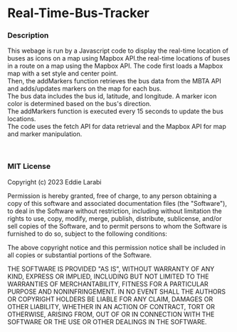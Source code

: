 <!-- @format -->

# Real-Time-Bus-Tracker

<h3>Description</h3>
<p>
This webage is run by a Javascript code to display the
real-time location of buses as icons on a map using Mapbox API.the real-time locations of buses in a route on a map using the Mapbox API. The code first loads a Mapbox map with a set style and center point. <br>
Then, the addMarkers function retrieves the bus data from the MBTA API and adds/updates markers on the map for each bus. <br>
The bus data includes the bus id, latitude, and longitude. A marker icon color is determined based on the bus's direction. <br>
The addMarkers function is executed every 15 seconds to update the bus locations.<br>
The code uses the fetch API for data retrieval and the Mapbox API for map and marker manipulation.
</p>
<br>
<h3>MIT License </h3>
<p>Copyright (c) 2023 Eddie Larabi</p>

<p>
Permission is hereby granted, free of charge, to any person obtaining a copy
of this software and associated documentation files (the "Software"), to deal
in the Software without restriction, including without limitation the rights
to use, copy, modify, merge, publish, distribute, sublicense, and/or sell
copies of the Software, and to permit persons to whom the Software is
furnished to do so, subject to the following conditions:

The above copyright notice and this permission notice shall be included in all
copies or substantial portions of the Software.

THE SOFTWARE IS PROVIDED "AS IS", WITHOUT WARRANTY OF ANY KIND, EXPRESS OR
IMPLIED, INCLUDING BUT NOT LIMITED TO THE WARRANTIES OF MERCHANTABILITY,
FITNESS FOR A PARTICULAR PURPOSE AND NONINFRINGEMENT. IN NO EVENT SHALL THE
AUTHORS OR COPYRIGHT HOLDERS BE LIABLE FOR ANY CLAIM, DAMAGES OR OTHER
LIABILITY, WHETHER IN AN ACTION OF CONTRACT, TORT OR OTHERWISE, ARISING FROM,
OUT OF OR IN CONNECTION WITH THE SOFTWARE OR THE USE OR OTHER DEALINGS IN THE
SOFTWARE.

</p>
